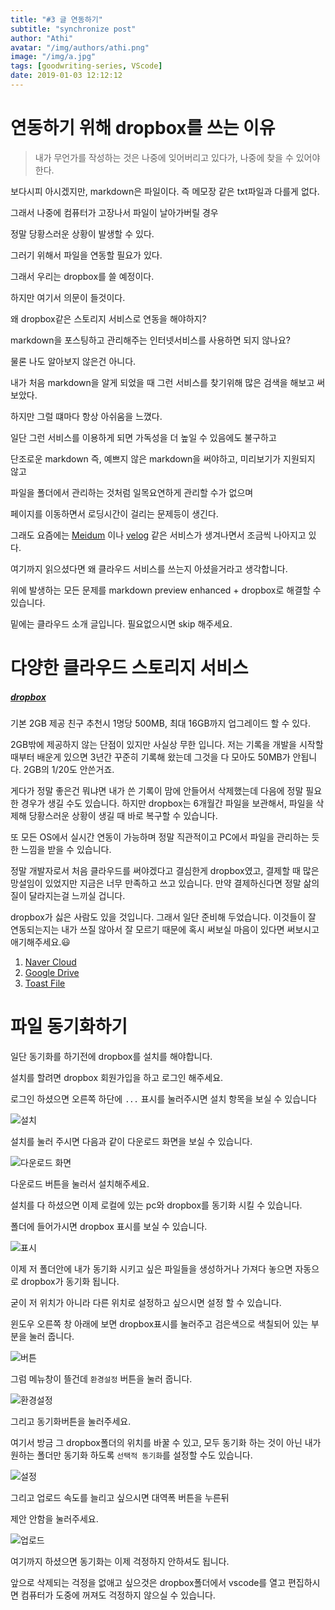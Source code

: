 ```yaml
---
title: "#3 글 연동하기"
subtitle: "synchronize post"
author: "Athi"
avatar: "/img/authors/athi.png"
image: "/img/a.jpg"
tags: [goodwriting-series, VScode]
date: 2019-01-03 12:12:12
---
```


# 연동하기 위해 dropbox를 쓰는 이유

> 내가 무언가를 작성하는 것은 나중에 잊어버리고 있다가, 나중에 찾을 수 있어야 한다.

보다시피 아시겠지만, markdown은 파일이다.
즉 메모장 같은 txt파일과 다를게 없다.

그래서 나중에 컴퓨터가 고장나서 파일이 날아가버릴 경우

정말 당황스러운 상황이 발생할 수 있다.

그러기 위해서 파일을 연동할 필요가 있다.

그래서 우리는 dropbox를 쓸 예정이다.

하지만 여기서 의문이 들것이다.

왜 dropbox같은 스토리지 서비스로 연동을 해야하지?

markdown을 포스팅하고 관리해주는 인터넷서비스를 사용하면 되지 않나요?

물론 나도 알아보지 않은건 아니다.

내가 처음 markdown을 알게 되었을 때 그런 서비스를 찾기위해 많은 검색을 해보고 써보았다.

하지만 그럴 떄마다 항상 아쉬움을 느꼈다.

일단 그런 서비스를 이용하게 되면 가독성을 더 높일 수 있음에도 불구하고

단조로운 markdown 즉, 예쁘지 않은 markdown을 써야하고, 미리보기가 지원되지 않고

파일을 폴더에서 관리하는 것처럼 일목요연하게 관리할 수가 없으며

페이지를 이동하면서 로딩시간이 걸리는 문제등이 생긴다.

그래도 요즘에는 [Meidum](https://medium.com/) 이나 [velog](https://velog.io/) 같은 서비스가 생겨나면서 조금씩 나아지고 있다.

여기까지 읽으셨다면 왜 클라우드 서비스를 쓰는지 아셨을거라고 생각합니다.

위에 발생하는 모든 문제를 markdown preview enhanced + dropbox로 해결할 수 있습니다.

밑에는 클라우드 소개 글입니다. 필요없으시면 skip 해주세요.

# 다양한 클라우드 스토리지 서비스

##### [dropbox](https://www.dropbox.com/)

기본 2GB 제공
친구 추천시 1명당 500MB, 최대 16GB까지 업그레이드 할 수 있다.

2GB밖에 제공하지 않는 단점이 있지만
사실상 무한 입니다.
저는 기록을 개발을 시작할 때부터 배운게 있으면 3년간 꾸준히 기록해 왔는데 그것을 다 모아도 50MB가 안됩니다.
2GB의 1/20도 안쓴거죠.

게다가 정말 좋은건 뭐냐면 내가 쓴 기록이 맘에 안들어서 삭제했는데 다음에 정말 필요한 경우가 생길 수도 있습니다.
하지만 dropbox는 6개월간 파일을 보관해서, 파일을 삭제해 당황스러운 상황이 생길 때 바로 복구할 수 있습니다.

또 모든 OS에서 실시간 연동이 가능하며 정말 직관적이고 PC에서 파일을 관리하는 듯한 느낌을 받을 수 있습니다.

정말 개발자로서 처음 클라우드를 써야겠다고 결심한게 dropbox였고, 결제할 때 많은 망설임이 있었지만 지금은 너무 만족하고 쓰고 있습니다.
만약 결제하신다면 정말 삶의 질이 달라지는걸 느끼실 겁니다.

dropbox가 싫은 사람도 있을 것입니다.
그래서 일단 준비해 두었습니다.
이것들이 잘 연동되는지는 내가 쓰질 않아서 잘 모르기 때문에 혹시 써보실 마음이 있다면 써보시고 애기해주세요.😃

1. [Naver Cloud](https://cloud.naver.com/)
2. [Google Drive](https://www.google.com/intl/ko_ALL/drive/)
3. [Toast File](https://file.toast.com/)

# 파일 동기화하기

일단 동기화를 하기전에 dropbox를 설치를 해야합니다.

설치를 할려면 dropbox 회원가입을 하고 로그인 해주세요.

로그인 하셨으면 오른쪽 하단에 `...` 표시를 눌러주시면 설치 항목을 보실 수 있습니다

![설치](https://i.imgur.com/rwsneoL.png)

설치를 눌러 주시면 다음과 같이 다운로드 화면을 보실 수 있습니다.

![다운로드 화면](https://i.imgur.com/iZ0nZRk.png)

다운로드 버튼을 눌러서 설치해주세요.

설치를 다 하셨으면 이제 로컬에 있는 pc와 dropbox를 동기화 시킬 수 있습니다.

폴더에 들어가시면 dropbox 표시를 보실 수 있습니다.

![표시](https://i.imgur.com/Zk6UKcc.png)

이제 저 폴더안에 내가 동기화 시키고 싶은 파일들을 생성하거나 가져다 놓으면 자동으로 dropbox가 동기화 됩니다.

굳이 저 위치가 아니라 다른 위치로 설정하고 싶으시면 설정 할 수 있습니다.

윈도우 오른쪽 창 아래에 보면 dropbox표시를 눌러주고 검은색으로 색칠되어 있는 부분을 눌러 줍니다.

![버튼](https://i.imgur.com/R3LWbtp.png)

그럼 메뉴창이 뜰건데 `환경설정` 버튼을 눌러 줍니다.

![환경설정](https://i.imgur.com/GRiHkp5.png)

그리고 동기화버튼을 눌러주세요.

여기서 방금 그 dropbox폴더의 위치를 바꿀 수 있고, 모두 동기화 하는 것이 아닌 내가 원하는 폴더만 동기화 하도록 `선택적 동기화`를 설정할 수도 있습니다.

![설정](https://i.imgur.com/lp5Jkgt.png)

그리고 업로드 속도를 늘리고 싶으시면 대역폭 버튼을 누른뒤

제안 안함을 눌러주세요.

![업로드](https://i.imgur.com/HL6pH9f.png)

여기까지 하셨으면 동기화는 이제 걱정하지 안하셔도 됩니다.

앞으로 삭제되는 걱정을 없애고 싶으것은 dropbox폴더에서 vscode를 열고 편집하시면 컴퓨터가 도중에 꺼져도 걱정하지 않으실 수 있습니다.
